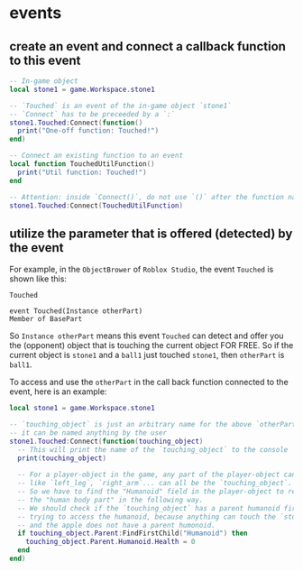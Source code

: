 # events

## create an event and connect a callback function to this event

```lua
-- In-game object
local stone1 = game.Workspace.stone1

-- `Touched` is an event of the in-game object `stone1`
-- `Connect` has to be preceeded by a `:`
stone1.Touched:Connect(function()
  print("One-off function: Touched!")
end)
```
```lua
-- Connect an existing function to an event
local function TouchedUtilFunction()
  print("Util function: Touched!")
end

-- Attention: inside `Connect()`, do not use `()` after the function name
stone1.Touched:Connect(TouchedUtilFunction)
```

## utilize the parameter that is offered (detected) by the event

For example, in the `ObjectBrower` of `Roblox Studio`, the event `Touched` is shown like this:
```
Touched

event Touched(Instance otherPart)
Member of BasePart
```

So `Instance otherPart` means this event `Touched` can detect and offer you the (opponent) object that is touching the current object FOR FREE. So if the current object is `stone1` and a `ball1` just touched `stone1`, then `otherPart` is `ball1`.

To access and use the `otherPart` in the call back function connected to the event, here is an example: 
```lua
local stone1 = game.Workspace.stone1

-- `touching_object` is just an arbitrary name for the above `otherPart`,
-- it can be named anything by the user
stone1.Touched:Connect(function(touching_object)
  -- This will print the name of the `touching_object` to the console
  print(touching_object)
  
  -- For a player-object in the game, any part of the player-object can hit the `stone1`,
  -- like `left_leg`, `right_arm`... can all be the `touching_object`.
  -- So we have to find the "Humanoid" field in the player-object to really access and manipulate
  -- the "human body part" in the following way.
  -- We should check if the `touching_object` has a parent humanoid first instead of directly
  -- trying to access the humanoid, because anything can touch the `stone1`, for example an apple,
  -- and the apple does not have a parent humonoid.
  if touching_object.Parent:FindFirstChild("Humanoid") then
    touching_object.Parent.Humanoid.Health = 0
  end
end)
```
